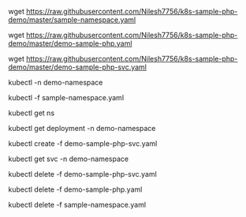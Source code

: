wget https://raw.githubusercontent.com/Nilesh7756/k8s-sample-php-demo/master/sample-namespace.yaml

wget https://raw.githubusercontent.com/Nilesh7756/k8s-sample-php-demo/master/demo-sample-php.yaml

wget https://raw.githubusercontent.com/Nilesh7756/k8s-sample-php-demo/master/demo-sample-php-svc.yaml

kubectl -n demo-namespace

kubectl -f sample-namespace.yaml

kubectl get ns

kubectl get deployment -n demo-namespace

kubectl create -f demo-sample-php-svc.yaml

kubectl get svc -n demo-namespace

kubectl delete -f demo-sample-php-svc.yaml

kubectl delete -f demo-sample-php.yaml

kubectl delete -f sample-namespace.yaml
